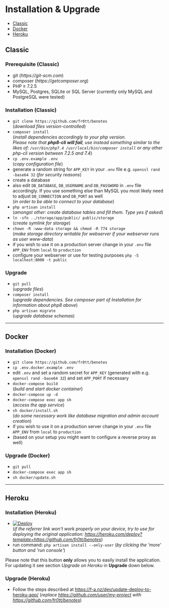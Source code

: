 # Installation & Upgrade

- [Classic](#classic)
- [Docker](#docker)
- [Heroku](#heroku)

## Classic

### Prerequisite (Classic)

- git  (_https://git-scm.com_)
- composer  (_https://getcomposer.org_)
- PHP ≥ 7.2.5
- MySQL, Postgres, SQLite or SQL Server (currently only MySQL and PostgreSQL were tested)

### Installation (Classic)

- ```git clone https://github.com/fr0tt/benotes```  
(_download files version-controlled_)
- ```composer install```  
(_install dependencies accordingly to your php version. 
<br> Please note that **php8-cli will fail**, use instead something similar to the likes of: ```/usr/bin/php7.4 /usr/local/bin/composer install``` or any other php-cli version between 7.2.5 and 7.4_)
- ```cp .env.example .env```  
(_copy configuration file_)
- generate a random string for ```APP_KEY``` in your ```.env``` file e.g. ```openssl rand -base64 32``` 
(_for security reasons_)
- create a database
- also edit ```DB_DATABASE```, ```DB_USERNAME``` and ```DB_PASSWORD``` in ```.env``` file accordingly. If you use something else than MySQL you most likely need to adjust ```DB_CONNECTION``` and ```DB_PORT``` as well  
(_in order to be able to connect to your database_)
- ```php artisan install```  
(_amongst other: create database tables and fill them. Type yes if asked_)
- ```ln -sfn ../storage/app/public/ public/storage```  
(_create symlink for storage_)
- ```chown -R :www-data storage && chmod -R 774 storage```  
(_make storage directory writable for webserver if your webserver runs as user www-data_)
- if you wish to use it on a production server change in your ```.env``` file ```APP_ENV``` from ```local``` to ```production```
- configure your webserver or use for testing purposes ```php -S localhost:8000 -t public```

### Upgrade

- ```git pull```  
(*upgrade files*)
- ```composer install```  
(*upgrade dependencies. See composer part of Installation for information about php8 above*)
- ```php artisan migrate```  
(*upgrade database schemas*)

---

## Docker

### Installation (Docker)

- ```git clone https://github.com/fr0tt/benotes```  
- ```cp .env.docker.example .env```
- edit ```.env``` and set a random secret for ```APP_KEY``` (generated with e.g. ```openssl rand -base64 32```)
and set ```APP_PORT``` if necessary
- ```docker-compose build```   
(_build and start docker container_)
- ```docker-compose up -d```   
- ```docker-compose exec app sh```  
(_access the app service_)
- ```sh docker/install.sh```  
(_do some necessary work like database migration and admin account creation_)
- if you wish to use it on a production server change in your ```.env``` file ```APP_ENV``` from ```local``` to ```production```
- (based on your setup you might want to configure a reverse proxy as well)


### Upgrade (Docker)

- ```git pull```
- ```docker-compose exec app sh```
- ```sh docker/update.sh```

---

## Heroku

### Installation (Heroku)

- [![Deploy](https://www.herokucdn.com/deploy/button.svg)](https://heroku.com/deploy)  
(_if the referrer link won't work properly on your device, try to use for deploying the original application: https://heroku.com/deploy?template=https://github.com/fr0tt/benotes_)
- run command: ```php artisan install --only-user``` (_by clicking the 'more' button and 'run console'_)

Please note that this button **only** allows you to easily install the application. For updating it see section *Upgrade on Heroku* in **Upgrade** down below.

### Upgrade (Heroku)

- Follow the steps described at https://f-a.nz/dev/update-deploy-to-heroku-app/ (*replace https://github.com/user/my-project with https://github.com/fr0tt/benotes*)
